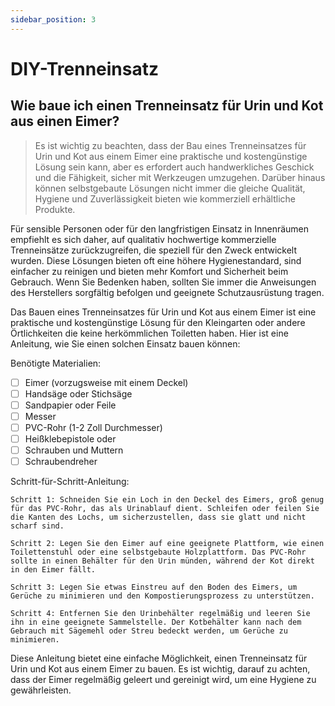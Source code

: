 ```yaml
---
sidebar_position: 3
---
```


# DIY-Trenneinsatz

## Wie baue ich einen Trenneinsatz für Urin und Kot aus einen Eimer?

> Es ist wichtig zu beachten, dass der Bau eines Trenneinsatzes für Urin und Kot aus einem Eimer eine praktische und kostengünstige Lösung sein kann, aber es erfordert auch handwerkliches Geschick und die Fähigkeit, sicher mit Werkzeugen umzugehen. Darüber hinaus können selbstgebaute Lösungen nicht immer die gleiche Qualität, Hygiene und Zuverlässigkeit bieten wie kommerziell erhältliche Produkte.

Für sensible Personen oder für den langfristigen Einsatz in Innenräumen empfiehlt es sich daher, auf qualitativ hochwertige kommerzielle Trenneinsätze zurückzugreifen, die speziell für den Zweck entwickelt wurden. Diese Lösungen bieten oft eine höhere Hygienestandard, sind einfacher zu reinigen und bieten mehr Komfort und Sicherheit beim Gebrauch. Wenn Sie Bedenken haben, sollten Sie immer die Anweisungen des Herstellers sorgfältig befolgen und geeignete Schutzausrüstung tragen.

Das Bauen eines Trenneinsatzes für Urin und Kot aus einem Eimer ist eine praktische und kostengünstige Lösung für den Kleingarten oder andere Örtlichkeiten die keine herkömmlichen Toiletten haben. Hier ist eine Anleitung, wie Sie einen solchen Einsatz bauen können:

Benötigte Materialien:

   - [ ] Eimer (vorzugsweise mit einem Deckel)
   - [ ] Handsäge oder Stichsäge
   - [ ] Sandpapier oder Feile
   - [ ] Messer
   - [ ] PVC-Rohr (1-2 Zoll Durchmesser)
   - [ ] Heißklebepistole
   oder
   - [ ] Schrauben und Muttern
   - [ ] Schraubendreher

Schritt-für-Schritt-Anleitung:

    Schritt 1: Schneiden Sie ein Loch in den Deckel des Eimers, groß genug für das PVC-Rohr, das als Urinablauf dient. Schleifen oder feilen Sie die Kanten des Lochs, um sicherzustellen, dass sie glatt und nicht scharf sind.

    Schritt 2: Legen Sie den Eimer auf eine geeignete Plattform, wie einen Toilettenstuhl oder eine selbstgebaute Holzplattform. Das PVC-Rohr sollte in einen Behälter für den Urin münden, während der Kot direkt in den Eimer fällt.

    Schritt 3: Legen Sie etwas Einstreu auf den Boden des Eimers, um Gerüche zu minimieren und den Kompostierungsprozess zu unterstützen.

    Schritt 4: Entfernen Sie den Urinbehälter regelmäßig und leeren Sie ihn in eine geeignete Sammelstelle. Der Kotbehälter kann nach dem Gebrauch mit Sägemehl oder Streu bedeckt werden, um Gerüche zu minimieren.

Diese Anleitung bietet eine einfache Möglichkeit, einen Trenneinsatz für Urin und Kot aus einem Eimer zu bauen. Es ist wichtig, darauf zu achten, dass der Eimer regelmäßig geleert und gereinigt wird, um eine Hygiene zu gewährleisten. 

